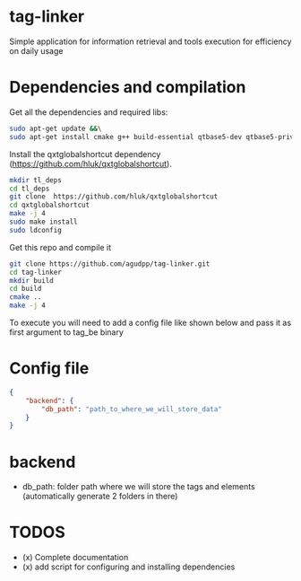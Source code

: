 tag-linker
==========

Simple application for information retrieval and tools execution for efficiency on daily usage


Dependencies and compilation
==========

Get all the dependencies and required libs:

```bash
sudo apt-get update &&\
sudo apt-get install cmake g++ build-essential qtbase5-dev qtbase5-private-dev uuid-dev
```

Install the qxtglobalshortcut dependency (https://github.com/hluk/qxtglobalshortcut).

```bash
mkdir tl_deps
cd tl_deps
git clone  https://github.com/hluk/qxtglobalshortcut
cd qxtglobalshortcut
make -j 4
sudo make install
sudo ldconfig
```

Get this repo and compile it

```bash
git clone https://github.com/agudpp/tag-linker.git
cd tag-linker
mkdir build
cd build
cmake ..
make -j 4
```

To execute you will need to add a config file like shown below and pass it as first argument to tag_be binary


Config file
=======


```json
{
    "backend": {
        "db_path": "path_to_where_we_will_store_data"
    }
}
```

# backend
- db_path: folder path where we will store the tags and elements (automatically generate 2 folders in there)


TODOS
======

* (x) Complete documentation
* (x) add script for configuring and installing dependencies





